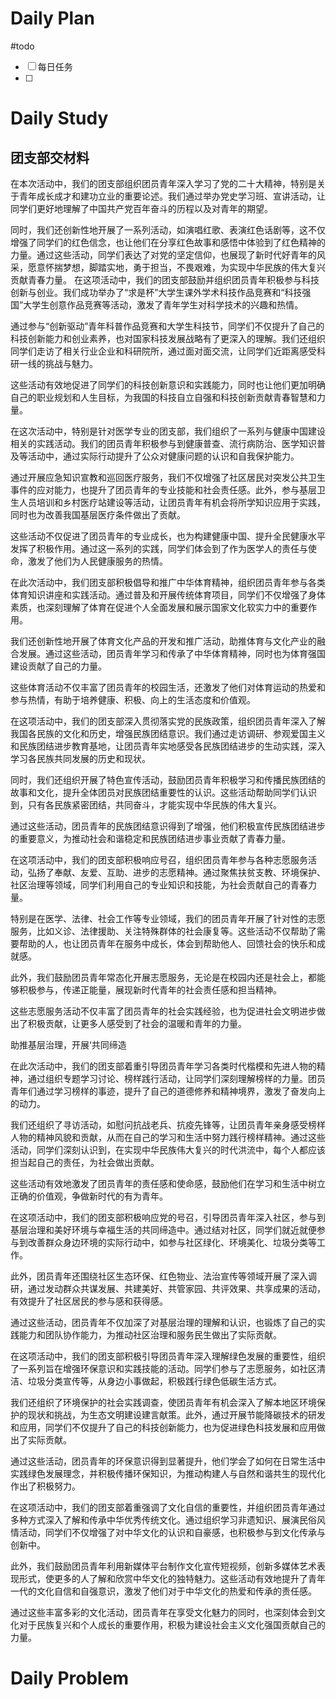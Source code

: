 # Daily Plan
#todo
- [ ] 每日任务
- [ ] 
# Daily Study
## 团支部交材料
在本次活动中，我们的团支部组织团员青年深入学习了党的二十大精神，特别是关于青年成长成才和建功立业的重要论述。我们通过举办党史学习班、宣讲活动，让同学们更好地理解了中国共产党百年奋斗的历程以及对青年的期望。

同时，我们还创新性地开展了一系列活动，如演唱红歌、表演红色话剧等，这不仅增强了同学们的红色信念，也让他们在分享红色故事和感悟中体验到了红色精神的力量。通过这些活动，同学们表达了对党的坚定信仰，也展现了新时代好青年的风采，愿意怀揣梦想，脚踏实地，勇于担当，不畏艰难，为实现中华民族的伟大复兴贡献青春力量。
在这项活动中，我们的团支部鼓励并组织团员青年积极参与科技创新与创业。我们成功举办了“求是杯”大学生课外学术科技作品竞赛和“科技强国”大学生创意作品竞赛等活动，激发了青年学生对科学技术的兴趣和热情。

通过参与“创新驱动”青年科普作品竞赛和大学生科技节，同学们不仅提升了自己的科技创新能力和创业素养，也对国家科技发展战略有了更深入的理解。我们还组织同学们走访了相关行业企业和科研院所，通过面对面交流，让同学们近距离感受科研一线的挑战与魅力。

这些活动有效地促进了同学们的科技创新意识和实践能力，同时也让他们更加明确自己的职业规划和人生目标，为我国的科技自立自强和科技创新贡献青春智慧和力量。

在这次活动中，特别是针对医学专业的团支部，我们组织了一系列与健康中国建设相关的实践活动。我们的团员青年积极参与到健康普查、流行病防治、医学知识普及等活动中，通过实际行动提升了公众对健康问题的认识和自我保护能力。

通过开展应急知识宣教和巡回医疗服务，我们不仅增强了社区居民对突发公共卫生事件的应对能力，也提升了团员青年的专业技能和社会责任感。此外，参与基层卫生人员培训和乡村医疗站建设等活动，让团员青年有机会将所学知识应用于实践，同时也为改善我国基层医疗条件做出了贡献。

这些活动不仅促进了团员青年的专业成长，也为构建健康中国、提升全民健康水平发挥了积极作用。通过这一系列的实践，同学们体会到了作为医学人的责任与使命，激发了他们为人民健康服务的热情。

在此次活动中，我们团支部积极倡导和推广中华体育精神，组织团员青年参与各类体育知识讲座和实践活动。通过普及和开展传统体育项目，同学们不仅增强了身体素质，也深刻理解了体育在促进个人全面发展和展示国家文化软实力中的重要作用。

我们还创新性地开展了体育文化产品的开发和推广活动，助推体育与文化产业的融合发展。通过这些活动，团员青年学习和传承了中华体育精神，同时也为体育强国建设贡献了自己的力量。

这些体育活动不仅丰富了团员青年的校园生活，还激发了他们对体育运动的热爱和参与热情，有助于培养健康、积极、向上的生活态度和价值观。

在这项活动中，我们的团支部深入贯彻落实党的民族政策，组织团员青年深入了解我国各民族的文化和历史，增强民族团结意识。我们通过走访调研、参观爱国主义和民族团结进步教育基地，让团员青年实地感受各民族团结进步的生动实践，深入学习各民族共同发展的历史和现状。

同时，我们还组织开展了特色宣传活动，鼓励团员青年积极学习和传播民族团结的故事和文化，提升全体团员对民族团结重要性的认识。这些活动帮助同学们认识到，只有各民族紧密团结，共同奋斗，才能实现中华民族的伟大复兴。

通过这些活动，团员青年的民族团结意识得到了增强，他们积极宣传民族团结进步的重要意义，为推动社会和谐稳定和民族团结进步事业贡献了青春力量。

在这项活动中，我们的团支部积极响应号召，组织团员青年参与各种志愿服务活动，弘扬了奉献、友爱、互助、进步的志愿精神。通过聚焦扶贫支教、环境保护、社区治理等领域，同学们利用自己的专业知识和技能，为社会贡献自己的青春力量。

特别是在医学、法律、社会工作等专业领域，我们的团员青年开展了针对性的志愿服务，比如义诊、法律援助、关注特殊群体的社会康复等。这些活动不仅帮助了需要帮助的人，也让团员青年在服务中成长，体会到帮助他人、回馈社会的快乐和成就感。

此外，我们鼓励团员青年常态化开展志愿服务，无论是在校园内还是社会上，都能够积极参与，传递正能量，展现新时代青年的社会责任感和担当精神。

这些志愿服务活动不仅丰富了团员青年的社会实践经验，也为促进社会文明进步做出了积极贡献，让更多人感受到了社会的温暖和青年的力量。

助推基层治理，开展‘共同缔造

在此次活动中，我们的团支部着重引导团员青年学习各类时代楷模和先进人物的精神，通过组织专题学习讨论、榜样践行活动，让同学们深刻理解榜样的力量。团员青年们通过学习榜样的事迹，提升了自己的道德修养和精神境界，激发了奋发向上的动力。

我们还组织了寻访活动，如慰问抗战老兵、抗疫先锋等，让团员青年亲身感受榜样人物的精神风貌和贡献，从而在自己的学习和生活中努力践行榜样精神。通过这些活动，同学们深刻认识到，在实现中华民族伟大复兴的时代洪流中，每个人都应该担当起自己的责任，为社会做出贡献。

这些活动有效地激发了团员青年的责任感和使命感，鼓励他们在学习和生活中树立正确的价值观，争做新时代的有为青年。

在这项活动中，我们的团支部积极响应党的号召，引导团员青年深入社区，参与到基层治理和美好环境与幸福生活的共同缔造中。通过结对社区，同学们就近就便参与到改善群众身边环境的实际行动中，如参与社区绿化、环境美化、垃圾分类等工作。

此外，团员青年还围绕社区生态环保、红色物业、法治宣传等领域开展了深入调研，通过发动群众共谋发展、共建美好、共管家园、共评效果、共享成果的活动，有效提升了社区居民的参与感和获得感。

通过这些活动，团员青年不仅加深了对基层治理的理解和认识，也锻炼了自己的实践能力和团队协作能力，为推动社区治理和服务民生做出了实际贡献。

在这项活动中，我们的团支部积极引导团员青年深入理解绿色发展的重要性，组织了一系列旨在增强环保意识和实践技能的活动。同学们参与了志愿服务，如社区清洁、垃圾分类宣传等，从身边小事做起，积极践行绿色低碳生活方式。

我们还组织了环境保护的社会实践调查，使团员青年有机会深入了解本地区环境保护的现状和挑战，为生态文明建设建言献策。此外，通过开展节能降碳技术的研发和应用，同学们不仅提升了自己的科技创新能力，也为促进绿色科技发展和应用做出了实际贡献。

通过这些活动，团员青年的环保意识得到显著提升，他们学会了如何在日常生活中实践绿色发展理念，并积极传播环保知识，为推动构建人与自然和谐共生的现代化作出了积极努力。

在这项活动中，我们的团支部着重强调了文化自信的重要性，并组织团员青年通过多种方式深入了解和传承中华优秀传统文化。通过组织学习非遗知识、展演民俗风情活动，同学们不仅增强了对中华文化的认识和自豪感，也积极参与到文化传承与创新中。

此外，我们鼓励团员青年利用新媒体平台制作文化宣传短视频，创新多媒体艺术表现形式，使更多的人了解和欣赏中华文化的独特魅力。这些活动有效地提升了青年一代的文化自信和自强意识，激发了他们对于中华文化的热爱和传承的责任感。

通过这些丰富多彩的文化活动，团员青年在享受文化魅力的同时，也深刻体会到文化对于民族复兴和个人成长的重要作用，积极为建设社会主义文化强国贡献自己的力量。
# Daily Problem